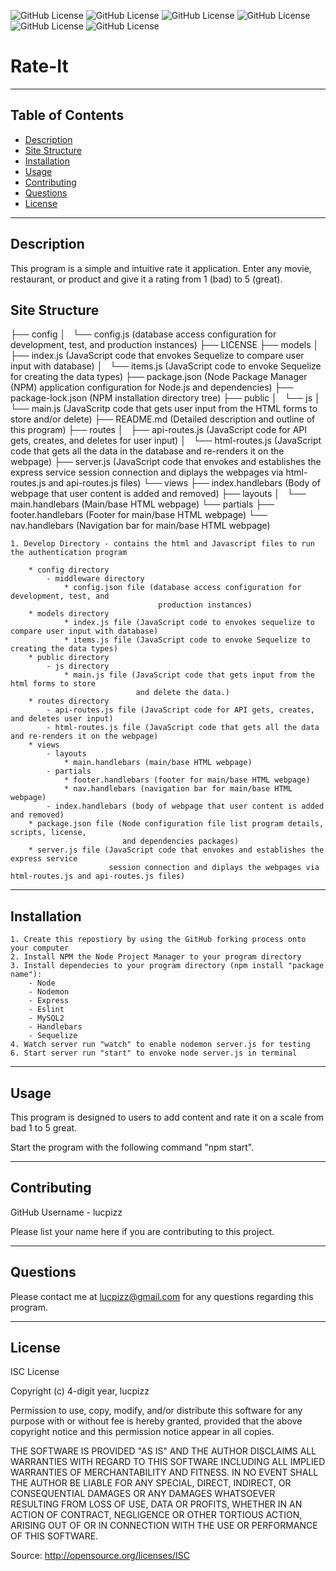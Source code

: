 ![GitHub License](https://img.shields.io/badge/MIT-License-informational) ![GitHub License](https://img.shields.io/badge/Node-JavaScript-informational) ![GitHub License](https://img.shields.io/badge/Sequelize-Package-informational) ![GitHub License](https://img.shields.io/badge/Express-Server-informational) ![GitHub License](https://img.shields.io/badge/MySQL2-Database-informational) ![GitHub License](https://img.shields.io/badge/Handlebars-informational)

# Rate-It

---

## Table of Contents

- [Description](#description)
- [Site Structure](#site-structure)
- [Installation](#installation)
- [Usage](#usage)
- [Contributing](#contributing)
- [Questions](#question)
- [License](#license)

---

## Description

This program is a simple and intuitive rate it application. Enter any movie, restaurant, or product and give it a rating from 1 (bad) to 5 (great).

## Site Structure

├── config
│   └── config.js                   (database access configuration for development, test, and production instances)
├── LICENSE
├── models
│   ├── index.js                    (JavaScript code that envokes Sequelize to compare user input with database)
│   └── items.js                    (JavaScript code to envoke Sequelize for creating the data types)
├── package.json                    (Node Package Manager (NPM) application configuration for Node.js and dependencies)
├── package-lock.json               (NPM installation directory tree)
├── public
│   └── js
│       └── main.js                 (JavaScritp code that gets user input from the HTML forms to store and/or delete)
├── README.md                       (Detailed description and outline of this program)
├── routes
│   ├── api-routes.js               (JavaScript code for API gets, creates, and deletes for user input)
│   └── html-routes.js              (JavaScript code that gets all the data in the database and re-renders it on the webpage)
├── server.js                       (JavaScript code that envokes and establishes the express service session connection and diplays the webpages via html-routes.js and api-routes.js files)
└── views
    ├── index.handlebars            (Body of webpage that user content is added and removed)
    ├── layouts
    │   └── main.handlebars         (Main/base HTML webpage)
    └── partials
        ├── footer.handlebars       (Footer for main/base HTML webpage)
        └── nav.handlebars          (Navigation bar for main/base HTML webpage)


    1. Develop Directory - contains the html and Javascript files to run the authentication program

        * config directory
            - middleware directory
                * config.json file (database access configuration for development, test, and
                                     production instances)
        * models directory
                * index.js file (JavaScript code to envokes sequelize to compare user input with database)
                * items.js file (JavaScript code to envoke Sequelize to creating the data types)
        * public directory
            - js directory
                * main.js file (JavaScript code that gets input from the html forms to store
                                and delete the data.)
        * routes directory
            - api-routes.js file (JavaScript code for API gets, creates, and deletes user input)
            - html-routes.js file (JavaScript code that gets all the data and re-renders it on the webpage)
        * views
            - layouts
                * main.handlebars (main/base HTML webpage)
            - partials
                * footer.handlebars (footer for main/base HTML webpage)
                * nav.handlebars (navigation bar for main/base HTML webpage)
            - index.handlebars (body of webpage that user content is added and removed)
        * package.json file (Node configuration file list program details, scripts, license,
                             and dependencies packages)
        * server.js file (JavaScript code that envokes and establishes the express service
                          session connection and diplays the webpages via html-routes.js and api-routes.js files)

---

## Installation

    1. Create this repostiory by using the GitHub forking process onto your computer
    2. Install NPM the Node Project Manager to your program directory
    3. Install dependecies to your program directory (npm install "package name"):
        - Node
        - Nodemon
        - Express
        - Eslint
        - MySQL2
        - Handlebars
        - Sequelize
    4. Watch server run "watch" to enable nodemon server.js for testing
    6. Start server run "start" to envoke node server.js in terminal

---

## Usage

This program is designed to users to add content and rate it on a scale from bad 1 to 5 great.

Start the program with the following command "npm start".

---

## Contributing

GitHub Username - lucpizz

Please list your name here if you are contributing to this project.

---

## Questions

Please contact me at lucpizz@gmail.com for any questions regarding this program.

---

## License

ISC License

Copyright (c) 4-digit year, lucpizz

Permission to use, copy, modify, and/or distribute this software for any purpose with or without fee is hereby granted, provided that the above copyright notice and this permission notice appear in all copies.

THE SOFTWARE IS PROVIDED "AS IS" AND THE AUTHOR DISCLAIMS ALL WARRANTIES WITH REGARD TO THIS SOFTWARE INCLUDING ALL IMPLIED WARRANTIES OF MERCHANTABILITY AND FITNESS. IN NO EVENT SHALL THE AUTHOR BE LIABLE FOR ANY SPECIAL, DIRECT, INDIRECT, OR CONSEQUENTIAL DAMAGES OR ANY DAMAGES WHATSOEVER RESULTING FROM LOSS OF USE, DATA OR PROFITS, WHETHER IN AN ACTION OF CONTRACT, NEGLIGENCE OR OTHER TORTIOUS ACTION, ARISING OUT OF OR IN CONNECTION WITH THE USE OR PERFORMANCE OF THIS SOFTWARE.

Source: http://opensource.org/licenses/ISC
